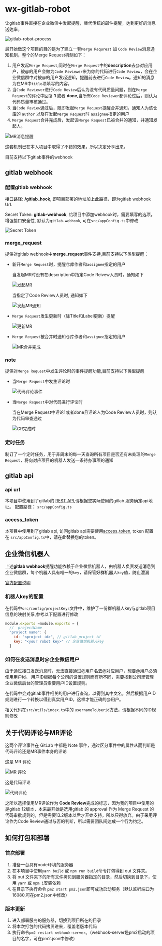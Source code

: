 <!--
 * @Author: TanHui
 * @Date: 2021-04-08 13:26:25
 * @LastEditors: TanHui
 * @LastEditTime: 2021-06-24 11:21:46
 * @Description:
-->

# wx-gitlab-robot

让gitlab事件直接在企业微信中发起提醒，替代传统的邮件提醒，达到更好的消息送达率。

![gitlab-robot-process](examples/Gitlab-robot-process.png)

最开始做这个项目的目的是为了建立一套`Merge Requrest` 加 `Code Review`消息通知机制，整个的Merge Request机制如下：

1. 用户发起`Merge Request`,同时在`Merge Request`中的**description**去@对应用户，被@的用户会做为`Code Reviewer`来为你的代码进行`Code Review`，会在企业微信群中对被@的用户发起通知，提醒前去进行`Code Review`。通知的消息为在MR中`title`项填写的内容。
2. 当`Code Reviewer`进行`Code Review`后认为没有代码质量问题，则在`Merge Request`的评论中回复 **1** 或者 **done**,当所有`Code Reviewer`都评论过后，则认为代码质量审核通过。
3. 当`Code Review`通过后，随即发起`Merge Request`提醒合并通知，通知人为该仓库的 `author` 以及在发起`Merge Request`时 `assignee`指定的用户
4. `Merge Request`合并完成后，发起该`Merge Request`已被合并的通知，并通知发起人。

![MR消息提醒](examples/MR-notice.png)

这套机制已在本人项目中取得了不错的效果，所以决定分享出来。

目前支持以下gitlab事件的webhook

## gitlab webhook

### 配置gitlab webhook

接口路径:  **/gitlab_hook**, 即项目部署的地址加上此路径，即为gitlab webhook Url.

Secret Token: **gitlab-webhook**, 给项目中添加webhook时，需要填写的选项，增强接口安全性, 默认为`gitlab-webhook`, 可在`src/appConfig.ts`中修改

![Secret Token](examples/secret_token.png)

### merge_request

提供对gitlab webhook中**merge_request**事件支持,目前支持以下类型提醒：

- 新开`Merge Request`时，提醒仓库作者和`assignee`指定的用户

  当发起MR时没有在description中指定Code Reivew人员时，通知如下

  ![发起MR](examples/with-assignee.png)

  当指定了Code Review人员时, 通知如下

  ![发起MR通知](examples/with-codereviewer.png)

- `Merge Request`发生更新时（除Title和Label更新）提醒

  ![更新MR](examples/with-codereview-update.png)

- `Merge Request`被合并时通知仓库作者和`assignee`指定的用户

  ![MR合并完成](examples/with-merged.png)

### note

提供对`Merge Request`中发生评论时的事件提醒功能,目前支持以下类型提醒

- 当`Merge Request`中发生评论时

  ![代码评论事件](examples/with-code-comment.png)

- 当`Merge Request`中对代码进行评论时

  当在Merge Request中评论1或者done且评论人为Code Review人员时，则认为代码审查通过

  ![CR完成时](examples/with-mr-complete.png)

### 定时任务

制订了一个定时任务，用于非周末的每一天查询所有项目是否还有未处理的`Merge Request`，将向对应项目的机器人发送一条待办事项的通知

## gitlab api

### api url

本项目中使用到了gitlab的 [REST API](https://docs.gitlab.com/ee/api/),请根据您实际使用的gitlab 服务确定api地址。
配置路径： `src/appConfig.ts`

### access_token

本项目中使用到了gitlab api, 访问gitlab api需要使用[access_token](https://docs.gitlab.com/ee/user/profile/personal_access_tokens.html),
token 配置在 `src/appConfig.ts`中，请在此替换您的token。

## 企业微信机器人

上述**gitlab webhook**提醒功能依赖于企业微信机器人，由机器人负责发送消息到企业微信群，每个机器人具有唯一的`key`，请保管好群机器人`key`值，防止泄漏

[官方配置说明](https://work.weixin.qq.com/api/doc/90000/90136/91770?st=90C13105071F4D7927E5A268695641600FC9DD01795F92F5F62FA2A0DDD9C19755F98AD4C0497A68AC1D16650327A55793C300E704AB48ECA20AEF2DA0DA6B91506E059F23D0DA0E353AE3273E41F17B785B60E4D2B98F848D69F4C9D0FB6404D9E0C9580212E3A2888501AF4B94FFA52A16CF370B7420884D8F33AD9CB08CE168E72157B5FA834A2BF607B397757D5A7523098814E3F0E51DE2F25E1A828FA64F821F7B31954898737A0598E029D09D02747621D5338AB2EB6B6B90D8FCF857&vid=1688851055484810&cst=E044957B8A4BC7889EC7DEF5E4A175843D84DD7D35D0FEA2882E76C8030223CD1706148B503A6803A14356CA27219AF5&deviceid=ad7d135c-a593-4a65-b78b-ed9d8a108a66&version=3.1.8.3108&platform=win)

### 机器人key的配置

在代码中`src/config/projectKeys`文件中，维护了一份群机器人key与gitlab项目信息的映射关系,参考以下配置进行修改

```js
module.exports =module.exports = {
  //  projectName
  "project name": {
    id: "<project id>", // gitlab project id
    key: "<your robot key>" // 企业微信机器人key
  }
```

### 如何在发送消息时@企业微信用户

由于通过接口发送消息时，无法直接通过@用户名去@对应用户，想要@用户必须使用用户id。 用户ID根据每个公司的设置规则而有所不同，需要找到公司里管理企业微信后台的管理员索要用户ID设置规则。

在代码中会对gitlab事件相关的用户进行查询，以得到其中文名，然后根据用户ID规则进行一个转换以得到真实用户ID，这样才能正确的@用户。

相关代码在`src/utils/index.ts`中的 `usernameToUserid`方法，请根据不同的ID规则修改

## 关于代码评论与MR评论

这两个评论事件在 GitLab 中都是 Note 事件，通过区分事件中的属性从而判断是代码评论还是MR事件本身的评论

这是 MR 评论

![MR 评论](examples/mr-note.png)

这是代码评论

![代码评论](examples/code-comment.png)

之所以选择使用MR评论作为 **Code Review**完成的标志，因为我的项目中使用的是gitlab 12版本，本来最开始是选用gitlab 的 approval 作为 Merge Request 的代码审批规则的，但是需要13.2版本以后才开始支持，所以只得放弃。由于采用评论作为Code Review通过与否的判断，所以需要团队间达成一个行为约定。

## 如何打包和部署

### 首次部署

1. 准备一台具有node环境的服务器
2. 在本项目中使用`yarn build` 或 `npm run build`命令打包得到 out 文件夹。
3. 将 out 文件夹下的所有文件拷贝到服务器指定的目录，然后切换到目录下，使用 `yarn` 或 `npm i`安装依赖
4. 在目录下执行命令 `pm2 start pm2.json`即可成功启动服务（默认监听端口为16080,可在pm2.json中修改）

### 版本更新

1. 进入部署服务的服务器，切换到项目所在的目录
2. 将本次打包的代码拷贝进来，覆盖老版本代码
3. 执行命令`pm2 restart webhook-server`。（webhook-server是pm2启动的项目的名字，可在pm2.json中修改）